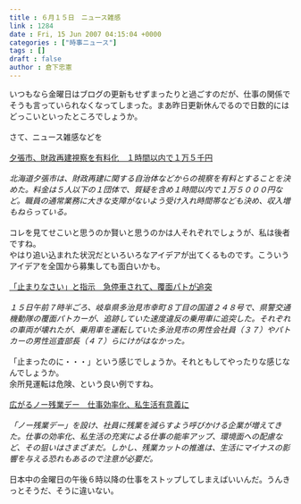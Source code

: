 ```yaml
---
title : ６月１５日　ニュース雑感
link : 1284
date : Fri, 15 Jun 2007 04:15:04 +0000
categories : ["時事ニュース"]
tags : []
draft : false
author : 倉下忠憲
---
```


いつもなら金曜日はブログの更新もせずまったりと過ごすのだが、仕事の関係でそうも言っていられなくなってしまった。まあ昨日更新休んでるので日数的にはどっこいといったところでしょうか。<BR><BR>さて、ニュース雑感などを<BR><BR><A HREF="http://www.asahi.com/politics/update/0615/TKY200706150187.html" TARGET="_blank">夕張市、財政再建視察を有料化　１時間以内で１万５千円</A><BR><BR><I>北海道夕張市は、財政再建に関する自治体などからの視察を有料とすることを決めた。料金は５人以下の１団体で、質疑を含め１時間以内で１万５０００円など。職員の通常業務に大きな支障がないよう受け入れ時間帯なども決め、収入増もねらっている。 </I><BR><BR>コレを見てせこいと思うのか賢いと思うのかは人それぞれでしょうが、私は後者ですね。<BR>やはり追い込まれた状況だといろいろなアイデアが出てくるものです。こういうアイデアを全国から募集しても面白いかも。<BR><BR><A HREF="http://www.asahi.com/national/update/0615/NGY200706150003.html" TARGET="_blank">「止まりなさい」と指示　急停車されて、覆面パトが追突</A><BR><BR><I>１５日午前７時半ごろ、岐阜県多治見市幸町８丁目の国道２４８号で、県警交通機動隊の覆面パトカーが、追跡していた速度違反の乗用車に追突した。それぞれの車両が壊れたが、乗用車を運転していた多治見市の男性会社員（３７）やパトカーの男性巡査部長（４７）らにけがはなかった。</I> <BR><BR>「止まったのに・・・」という感じでしょうか。それともしてやったりな感じなんでしょうか。<BR>余所見運転は危険、という良い例ですね。<BR><BR><A HREF="http://www.sankei.co.jp/seikatsu/seikatsu/070615/skt070615000.htm" TARGET="_blank">広がるノー残業デー　仕事効率化、私生活有意義に</A><BR><BR><I>「ノー残業デー」を設け、社員に残業を減らすよう呼びかける企業が増えてきた。仕事の効率化、私生活の充実による仕事の能率アップ、環境面への配慮など、その狙いはさまざまだ。しかし、残業カットの推進は、生活にマイナスの影響を与える恐れもあるので注意が必要だ。</I><BR><BR>日本中の金曜日の午後６時以降の仕事をストップしてしまえばいいんだ。うんきっとそうだ、そうに違いない。<br><br>
